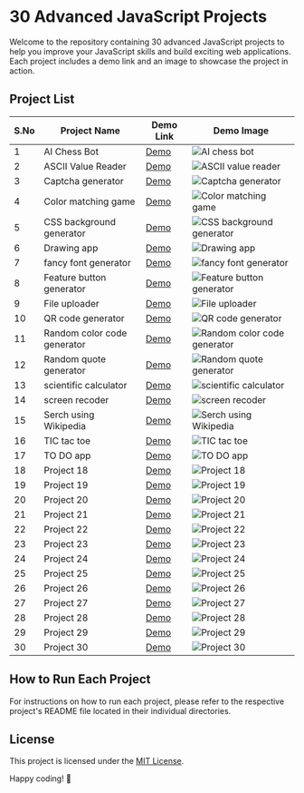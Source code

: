 # 30 Advanced JavaScript Projects

Welcome to the repository containing 30 advanced JavaScript projects to help you improve your JavaScript skills and build exciting web applications. Each project includes a demo link and an image to showcase the project in action.

## Project List

| S.No | Project Name          | Demo Link                                     | Demo Image                                    |
|------|-----------------------|-----------------------------------------------|-----------------------------------------------|
| 1    | AI Chess Bot          | [Demo](https://gafoor.netlify.app/projects/all/30%20adv%20javascript/assets/projects/ai%20chess%20game%20for%20beginners/home)                   | ![AI chess bot](https://github.com/abdul-1432/30_Adv_JS_Projects/assets/124916666/959bbe5e-0b34-4afc-96dd-93da026badb7) |
| 2    | ASCII Value Reader    | [Demo](https://gafoor.netlify.app/projects/all/30%20adv%20javascript/assets/projects/selected%20key%20ascii%20number/home)                   | ![ASCII value reader](https://github.com/abdul-1432/30_Adv_JS_Projects/assets/124916666/c28445b1-aaa2-4261-b113-99a7b1c4cb2a)|
| 3    | Captcha generator     | [Demo](https://gafoor.netlify.app/projects/all/30%20adv%20javascript/assets/projects/random%20captcha%20generator/home)                   | ![Captcha generator](https://github.com/abdul-1432/30_Adv_JS_Projects/assets/124916666/4039ad2a-e173-4eb7-a3a7-20a96d190e6f)|
| 4    | Color matching game   | [Demo](https://gafoor.netlify.app/projects/all/30%20adv%20javascript/assets/projects/colour%20matching%20game/home)                   | ![Color matching game](https://github.com/abdul-1432/30_Adv_JS_Projects/assets/124916666/226a1ba7-1e23-4047-bd6b-46135e5d152e)|
| 5    | CSS background generator| [Demo](https://gafoor.netlify.app/projects/all/30%20adv%20javascript/assets/projects/css%20background%20generator/home)                 | ![CSS background generator](https://github.com/abdul-1432/30_Adv_JS_Projects/assets/124916666/2883417d-0475-4cfd-8311-6e2e237d4539)|
| 6    | Drawing app           | [Demo](https://gafoor.netlify.app/projects/all/30%20adv%20javascript/assets/projects/drawing%20app/home)                   | ![Drawing app](https://github.com/abdul-1432/30_Adv_JS_Projects/assets/124916666/e2a540e5-e881-4a42-aae3-74d2d59532d4)|
| 7    | fancy font generator  | [Demo](https://gafoor.netlify.app/projects/all/30%20adv%20javascript/assets/projects/fontstyler/home)                   | ![fancy font generator](https://github.com/abdul-1432/30_Adv_JS_Projects/assets/124916666/a138932b-9732-4aed-b9b3-96f0a2a54f6a)|
| 8    | Feature button generator| [Demo](https://gafoor.netlify.app/projects/all/30%20adv%20javascript/assets/projects/featured%20button%20generator/home)                 | ![Feature button generator](https://github.com/abdul-1432/30_Adv_JS_Projects/assets/124916666/74ea15a1-88e6-45d9-9422-008c272e0846)|
| 9    | File uploader         | [Demo](https://gafoor.netlify.app/projects/all/30%20adv%20javascript/assets/projects/file%20uploader/home)                   | ![File uploader](https://github.com/abdul-1432/30_Adv_JS_Projects/assets/124916666/98af70f7-06f2-484d-b892-c6a482aca625)|
| 10   | QR code generator     | [Demo](https://gafoor.netlify.app/projects/all/30%20adv%20javascript/assets/projects/qr%20code%20generator/home)                  | ![QR code generator](https://github.com/abdul-1432/30_Adv_JS_Projects/assets/124916666/4abf8749-2ffc-463e-ba51-be96d520dde5)|
| 11   | Random color code generator| [Demo](https://gafoor.netlify.app/projects/all/30%20adv%20javascript/assets/projects/random%20color%20code%20generator/home)             | ![Random color code generator](https://github.com/abdul-1432/30_Adv_JS_Projects/assets/124916666/6762925b-a959-4aac-a71b-3871d8fbb77a)|
| 12   | Random quote generator| [Demo](https://gafoor.netlify.app/projects/all/30%20adv%20javascript/assets/projects/random%20quote%20generator/home)                  | ![Random quote generator](https://github.com/abdul-1432/30_Adv_JS_Projects/assets/124916666/5513f00e-5788-4a47-92b7-1f4bd1261969)|
| 13   | scientific calculator | [Demo](https://gafoor.netlify.app/projects/all/30%20adv%20javascript/assets/projects/scientific%20calculator/home)                  | ![scientific calculator](https://github.com/abdul-1432/30_Adv_JS_Projects/assets/124916666/c653e6e5-4bca-4534-ba1c-2b96a358d7e1)|
| 14   | screen recoder        | [Demo](https://gafoor.netlify.app/projects/all/30%20adv%20javascript/assets/projects/screen%20recoder%20app/home)                  | ![screen recoder](https://github.com/abdul-1432/30_Adv_JS_Projects/assets/124916666/b0b638ea-22a0-415d-851d-e609d9ff75e0)|
| 15   | Serch using Wikipedia | [Demo](https://gafoor.netlify.app/projects/all/30%20adv%20javascript/assets/projects/serching%20using%20wikipedia/home)                  | ![Serch using Wikipedia](https://github.com/abdul-1432/30_Adv_JS_Projects/assets/124916666/7f25781a-6c76-42b9-a448-549045082a50)|
| 16   | TIC tac toe           | [Demo](https://gafoor.netlify.app/projects/all/30%20adv%20javascript/assets/projects/tic%20tac%20toe%20game/home)                  | ![TIC tac toe ](https://github.com/abdul-1432/30_Adv_JS_Projects/assets/124916666/75111d5b-abfb-4359-b00c-07b4d4602e8b)|
| 17   | TO DO app             | [Demo](https://gafoor.netlify.app/projects/all/30%20adv%20javascript/assets/projects/todo%20app/home)                  | ![TO DO app](https://github.com/abdul-1432/30_Adv_JS_Projects/assets/124916666/e36f46a9-8422-466f-b9bd-a0ee564ff924)|
| 18   | Project 18            | [Demo](https://gafoor.netlify.app/projects/all/30%20adv%20javascript/assets/projects/currency%20converter/home)                  | ![Project 18](https://i.ibb.co/Zh0m0SN/currency-conveter.png)       |
| 19   | Project 19            | [Demo](https://gafoor.netlify.app/projects/all/30%20adv%20javascript/assets/projects/gaming%20landing%20page/)                  | ![Project 19](https://i.ibb.co/PGwMcjX/gaming.png)       |
| 20   | Project 20            | [Demo](https://gafoor.netlify.app/projects/all/30%20adv%20javascript/assets/projects/light%20house%20builder/home)                  | ![Project 20](https://i.ibb.co/xfVjntY/light-house-builder.png)       |
| 21   | Project 21            | [Demo](https://gafoor.netlify.app/projects/all/30%20adv%20javascript/assets/projects/movie-app/)                  | ![Project 21](https://i.ibb.co/KLgsdG6/movie-rating-app.png)       |
| 22   | Project 22            | [Demo](https://gafoor.netlify.app/projects/all/30%20adv%20javascript/assets/Projects/Password%20Generator/index.html)                  | ![Project 22](https://i.ibb.co/mG1rhHm/passwors-generator.png)       |
| 23   | Project 23            | [Demo](https://gafoor.netlify.app/projects/all/30%20adv%20javascript/assets/projects/speach%20to%20text%20converter/home)                  | ![Project 23](https://i.ibb.co/thHJfNH/speach-to-text-convert.png)       |
| 24   | Project 24            | [Demo](project24-demo-link)                  | ![Project 24](https://i.ibb.co/mNnYWvC/weather-app.png)       |
| 25   | Project 25            | [Demo](project25-demo-link)                  | ![Project 25](https://i.ibb.co/1fkQwdQ/emoge-art-generator.png)       |
| 26   | Project 26            | [Demo](project26-demo-link)                  | ![Project 26](https://i.ibb.co/pR9r3HP/notepad-app.png)       |
| 27   | Project 27            | [Demo](project27-demo-link)                  | ![Project 27](https://i.ibb.co/sPpdR36/stick-hero.png)       |
| 28   | Project 28            | [Demo](project28-demo-link)                  | ![Project 28](https://i.ibb.co/0t4mqdk/key-coder.png)       |
| 29   | Project 29            | [Demo](project29-demo-link)                  | ![Project 29](https://i.ibb.co/WDVhb7D/text-to-speach-conveter.png)       |
| 30   | Project 30            | [Demo](project30-demo-link)                  | ![Project 30](https://i.ibb.co/z4Q0YRJ/github-user-serch.png)       |

## How to Run Each Project

For instructions on how to run each project, please refer to the respective project's README file located in their individual directories.

## License

This project is licensed under the [MIT License](LICENSE.md).

Happy coding! 🚀

